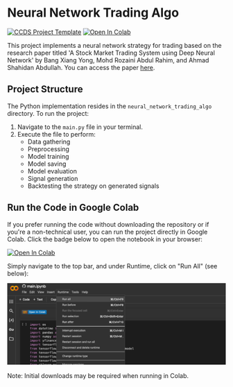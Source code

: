 # Neural Network Trading Algo

[![CCDS Project Template](https://img.shields.io/badge/CCDS-Project%20template-328F97?logo=cookiecutter)](https://cookiecutter-data-science.drivendata.org/) [![Open In Colab](https://colab.research.google.com/assets/colab-badge.svg)](https://colab.research.google.com/github/Joshbazz/Neural_Network_Trading_Algo/blob/main/main.ipynb)

This project implements a neural network strategy for trading based on the research paper titled 'A Stock Market Trading System using Deep Neural Network' by Bang Xiang Yong, Mohd Rozaini Abdul Rahim, and Ahmad Shahidan Abdullah. You can access the paper [here](https://api.repository.cam.ac.uk/server/api/core/bitstreams/ee20ae76-656a-47ba-bf5b-fba10ee87478/content).

## Project Structure

The Python implementation resides in the `neural_network_trading_algo` directory. To run the project:
1. Navigate to the `main.py` file in your terminal.
2. Execute the file to perform:
   - Data gathering
   - Preprocessing
   - Model training
   - Model saving
   - Model evaluation
   - Signal generation
   - Backtesting the strategy on generated signals

## Run the Code in Google Colab

If you prefer running the code without downloading the repository or if you're a non-technical user, you can run the project directly in Google Colab. Click the badge below to open the notebook in your browser:

[![Open In Colab](https://colab.research.google.com/assets/colab-badge.svg)](https://colab.research.google.com/github/Joshbazz/Neural_Network_Trading_Algo/blob/main/main.ipynb)

Simply navigate to the top bar, and under Runtime, click on "Run All" (see below):

![Run All in Colab](./neural_network_trading_algo/visualization/Colab_run_all.png)

Note: Initial downloads may be required when running in Colab.

